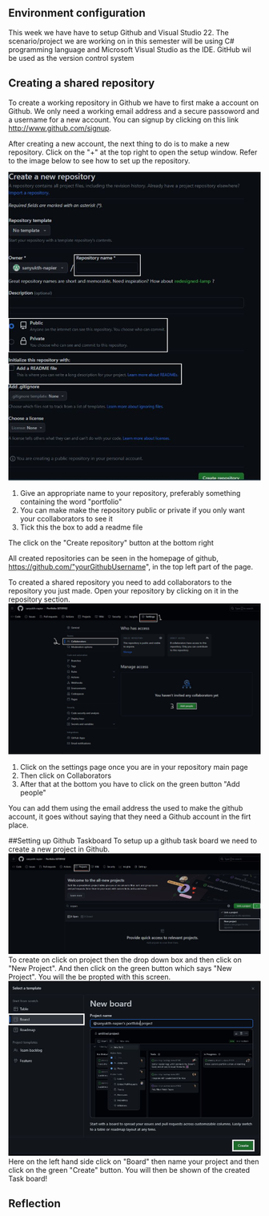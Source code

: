 
## Environment configuration
This week we have have to setup Github and Visual Studio 22. The scenario/project we are working on in this semester will be using C# programming language and Microsoft Visual Studio 
as the IDE. GitHub wil be used as the version control system

## Creating a shared repository

To create a working repository in Github we have to first make a account on Github. We only need a working email address and a secure passoword and a username for a new account.
You can signup by clicking on this link  http://www.github.com/signup.

After creating a new account, the next thing to do is to make a new repository. Click on the "+" at the top right to open the setup window.
Refer to the image below to see how to set up the repository.

![GitHubMain](images/GitHub_setup.jpg)
1. Give an appropriate name to your repository, preferably something containing the word "portfolio"
2. You can make make the repository public or private if you only want your ccollaborators to see it 
3. Tick this the box to add a readme file

The click on the "Create repository" button at the bottom right 

All created repositories can be seen in the homepage of github, https://github.com/"yourGithubUsername", in the top left part of the page.

To created a shared repository you need to add collaborators to the repository you just made. Open your repository by clicking on it in the repository section.
![GithubCollaborator](images/colloaborators_github.jpg)
1. Click on the settings page once you are in your repository main page
2. Then click on Collaborators
3. After that at the bottom you have to click on the green button "Add people"

You can add them using the email address the used to make the github account, it goes without saying that they need a Github account in the firt place.


##Setting up Github Taskboard
To setup up a github task board we need to create a new project in Github.
![Project](images/project.jpg)
To create on click on project then the drop down box and then click on "New Project". And then click on the green button which says "New Project". You will the be propted with this screen.
![Board](images/BoardPage.jpg)
Here on the left hand side click on "Board" then name your project and then click on the green "Create" button.
You will then be shown of the created Task board!


## Reflection


